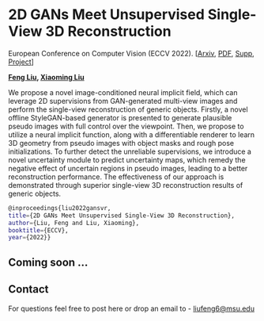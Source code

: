 # **2D GANs Meet Unsupervised Single-View 3D Reconstruction**

European Conference on Computer Vision (ECCV 2022). [[Arxiv](), [PDF](http://cvlab.cse.msu.edu/pdfs/Liu_Liu_ECCV2022.pdf), [Supp](http://cvlab.cse.msu.edu/pdfs/Liu_Liu_ECCV2022_supp.pdf), [Project](http://cvlab.cse.msu.edu/project-gansvr.html)]

**[Feng Liu](http://cvlab.cse.msu.edu/pages/people.html), [Xiaoming Liu](http://cvlab.cse.msu.edu/pages/people.html)**

We propose a novel image-conditioned neural implicit field, which can leverage 2D supervisions from GAN-generated multi-view images and perform the single-view reconstruction of generic objects. Firstly, a novel offline StyleGAN-based generator is presented to generate plausible pseudo images with full control over the viewpoint. Then, we propose to utilize a neural implicit function, along with a differentiable renderer to learn 3D geometry from pseudo images with object masks and rough pose initializations. To further detect the unreliable supervisions, we introduce a novel uncertainty module to predict uncertainty maps, which remedy the negative effect of uncertain regions in pseudo images, leading to a better reconstruction performance. The effectiveness of our approach is demonstrated through superior single-view 3D reconstruction results of generic objects. 

```bash
@inproceedings{liu2022gansvr,
title={2D GANs Meet Unsupervised Single-View 3D Reconstruction},
author={Liu, Feng and Liu, Xiaoming},
booktitle={ECCV},
year={2022}}
```



## Coming soon ...  



## Contact 

For questions feel free to post here or drop an email to - liufeng6@msu.edu

